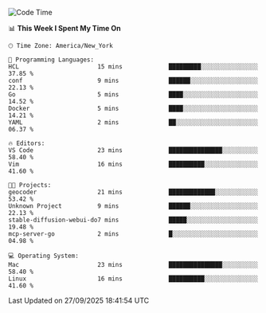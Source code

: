 

<!--START_SECTION:waka-->
![Code Time](http://img.shields.io/badge/Code%20Time-1%2C075%20hrs%2057%20mins-blue)

📊 **This Week I Spent My Time On** 

```text
🕑︎ Time Zone: America/New_York

💬 Programming Languages: 
HCL                      15 mins             █████████░░░░░░░░░░░░░░░░   37.85 % 
conf                     9 mins              ██████░░░░░░░░░░░░░░░░░░░   22.13 % 
Go                       5 mins              ████░░░░░░░░░░░░░░░░░░░░░   14.52 % 
Docker                   5 mins              ████░░░░░░░░░░░░░░░░░░░░░   14.21 % 
YAML                     2 mins              ██░░░░░░░░░░░░░░░░░░░░░░░   06.37 % 

🔥 Editors: 
VS Code                  23 mins             ███████████████░░░░░░░░░░   58.40 % 
Vim                      16 mins             ██████████░░░░░░░░░░░░░░░   41.60 % 

🐱‍💻 Projects: 
geocoder                 21 mins             █████████████░░░░░░░░░░░░   53.42 % 
Unknown Project          9 mins              ██████░░░░░░░░░░░░░░░░░░░   22.13 % 
stable-diffusion-webui-do7 mins              █████░░░░░░░░░░░░░░░░░░░░   19.48 % 
mcp-server-go            2 mins              █░░░░░░░░░░░░░░░░░░░░░░░░   04.98 % 

💻 Operating System: 
Mac                      23 mins             ███████████████░░░░░░░░░░   58.40 % 
Linux                    16 mins             ██████████░░░░░░░░░░░░░░░   41.60 % 
```


 Last Updated on 27/09/2025 18:41:54 UTC
<!--END_SECTION:waka-->

